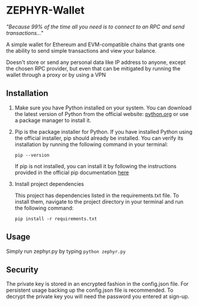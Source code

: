 # ZEPHYR-Wallet

*"Because 99% of the time all you need is to connect to an RPC and send transactions..."*

A simple wallet for Ethereum and EVM-compatible chains that grants one the ability to send simple transactions
and view your balance.

Doesn't store or send any personal data like IP address to anyone, except the chosen RPC provider, but even that can be mitigated by running the wallet through a proxy or by using a VPN

## Installation

1. Make sure you have Python installed on your system. You can download the latest version of Python from the official website: [python.org](https://www.python.org/downloads/) or use a package manager to install it.

2. Pip is the package installer for Python. If you have installed Python using the official installer, pip should already be installed. You can verify its installation by running the following command in your terminal:

    ```pip --version```

    If pip is not installed, you can install it by following the instructions provided in the official pip documentation [here](https://pip.pypa.io/en/stable/installation/)

3. Install project dependencies

    This project has dependencies listed in the requirements.txt file. To install them, navigate to the project directory in your terminal and run the following command:

    ```pip install -r requirements.txt```

##  Usage

Simply run zephyr.py by typing 
```python zephyr.py```

## Security

The private key is stored in an encrypted fashion in the config.json file. For persistent usage backing up the config.json file is recommended. To decrypt the private key you will need the password you entered at sign-up.
